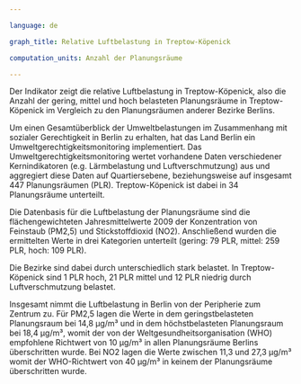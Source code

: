 ```yaml
---

language: de   

graph_title: Relative Luftbelastung in Treptow-Köpenick

computation_units: Anzahl der Planungsräume

---
```


Der Indikator zeigt die relative Luftbelastung in Treptow-Köpenick, also die Anzahl der gering, mittel und hoch belasteten Planungsräume in Treptow-Köpenick im Vergleich zu den Planungsräumen anderer Bezirke Berlins. <br>

Um einen Gesamtüberblick der Umweltbelastungen im Zusammenhang mit sozialer Gerechtigkeit in Berlin zu erhalten, hat das Land Berlin ein Umweltgerechtigkeitsmonitoring implementiert. Das Umweltgerechtigkeitsmonitoring wertet vorhandene Daten verschiedener Kernindikatoren (e.g. Lärmbelastung und Luftverschmutzung) aus und aggregiert diese Daten auf Quartiersebene, beziehungsweise auf insgesamt 447 Planungsräumen (PLR). Treptow-Köpenick ist dabei in 34 Planungsräume unterteilt. <br>

Die Datenbasis für die Luftbelastung der Planungsräume sind die flächengewichteten Jahresmittelwerte 2009 der Konzentration von Feinstaub (PM2,5) und Stickstoffdioxid (NO2). Anschließend wurden die ermittelten Werte in drei Kategorien unterteilt (gering: 79 PLR, mittel: 259 PLR, hoch: 109 PLR). <br>

Die Bezirke sind dabei durch unterschiedlich stark belastet. In Treptow-Köpenick sind 1 PLR hoch, 21 PLR mittel und 12 PLR niedrig durch Luftverschmutzung belastet. <br> 

Insgesamt nimmt die Luftbelastung in Berlin von der Peripherie zum Zentrum zu. Für PM2,5 lagen die Werte in dem geringstbelasteten Planungsraum bei 14,8 μg/m³ und in dem höchstbelasteten Planungsraum bei 18,4 μg/m³, womit der von der Weltgesundheitsorganisation (WHO) empfohlene Richtwert von 10 μg/m³ in allen Planungsräume Berlins überschritten wurde. Bei NO2 lagen die Werte zwischen 11,3 und 27,3 μg/m³ womit der WHO-Richtwert von 40 μg/m³ in keinem der Planungsräume überschritten wurde.
